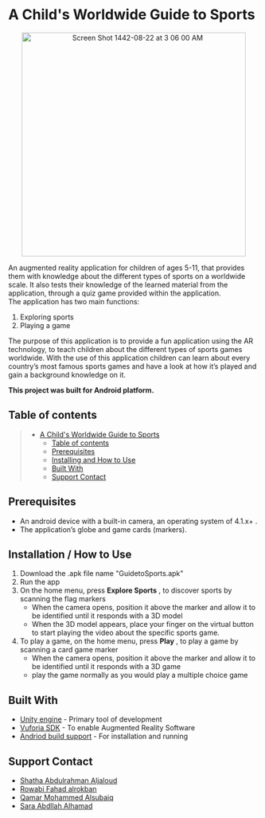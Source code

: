 # A Child's Worldwide Guide to Sports
<p align="center"> <img width="450" alt="Screen Shot 1442-08-22 at 3 06 00 AM" src="https://user-images.githubusercontent.com/81882196/113494642-cef39b00-94f2-11eb-96e8-cd0d1d58935a.png">
</p>
An augmented reality application for children of ages 5-11, that provides them with knowledge about  the different types of sports on a worldwide scale. It also tests their knowledge of the learned material from the application, through a quiz game provided within the application.
<br>
The application has two main functions:

1. Exploring sports
2. Playing a game 

The purpose of this application is to provide a fun application using the AR technology, to teach children about the different types of sports games worldwide. With the use of this application children can learn about every country’s most famous sports games and have a look at how it’s played and gain a background knowledge on it.  

__This project was built for Android platform.__

## Table of contents

> * [A Child's Worldwide Guide to Sports](#A-Child's-Worldwide-Guide-to-Sports)
>   * [Table of contents](#table-of-contents)
>   * [Prerequisites](#Prerequisites)
>   * [Installing and How to Use](#Installation--How-to-Use)
>   * [Built With](#Built-With)
>   * [Support Contact](#Support-Contact)

## Prerequisites
*	An android device with a built-in camera, an operating system of 4.1.x+ .
*	The application’s globe and game cards (markers).

## Installation / How to Use
1. Download the .apk file name "GuidetoSports.apk"
2. Run the app
3. On the home menu, press __Explore Sports__ , to discover sports by scanning the flag markers
    * When the camera opens, position it above the marker and allow it to be identified until it responds with a 3D model
    * When the 3D model appears, place your finger on the virtual button to start playing the video about the specific sports game.
4. To play a game, on the home menu, press __Play__ , to play a game by scanning a card game marker
    * When the camera opens, position it above the marker and allow it to be identified until it responds with a 3D game
    * play the game normally as you would play a multiple choice game

## Built With
* [Unity engine](https://unity3d.com/get-unity/download) - Primary tool of development
* [Vuforia SDK](https://developer.vuforia.com/downloads/sdk) - To enable Augmented Reality Software
* [Andriod build support](https://docs.unity3d.com/Manual/android-sdksetup.html) - For installation and running

## Support Contact
- [Shatha Abdulrahman Aljaloud](saialjaloud@sm.imamu.edu.sa)
- [Rowabi Fahad alrokban](rfalrokban@sm.imamu.edu.sa)
- [Qamar Mohammed Alsubaiq](qmmalsubaiq@sm.imamu.edu.sa)
- [Sara Abdllah Alhamad](saoalhamad@sm.imamu.edu.sa)


